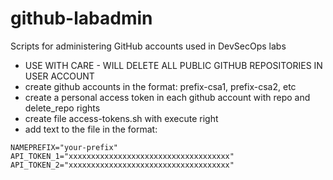# github-labadmin
Scripts for administering GitHub accounts used in DevSecOps labs

* USE WITH CARE - WILL DELETE ALL PUBLIC GITHUB REPOSITORIES IN USER ACCOUNT
* create github accounts in the format: prefix-csa1, prefix-csa2, etc
* create a personal access token in each github account with repo and delete_repo rights
* create file access-tokens.sh with execute right
* add text to the file in the format:

```
NAMEPREFIX="your-prefix"
API_TOKEN_1="xxxxxxxxxxxxxxxxxxxxxxxxxxxxxxxxxxxx"
API_TOKEN_2="xxxxxxxxxxxxxxxxxxxxxxxxxxxxxxxxxxxx"
```